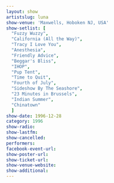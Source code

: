 ```yaml
---
layout: show
artistslug: luna
show-venue: 'Maxwells, Hoboken NJ, USA'
show-setlist: [
  "Fuzzy Wuzzy",
  "California (All the Way)",
  "Tracy I Love You",
  "Anesthesia",
  "Friendly Advice",
  "Beggar's Bliss",
  "IHOP",
  "Pup Tent",
  "Time to Quit",
  "Fourth of July",
  "Sideshow By The Seashore",
  "23 Minutes in Brussels",
  "Indian Summer",
  "Chinatown"
  ]
show-date: 1996-12-28
category: 1996
show-radio: 
show-lastfm: 
show-cancelled: 
performers: 
facebook-event-url: 
show-poster-url: 
show-ticket-url: 
show-venue-website: 
show-additional: 
---
```


